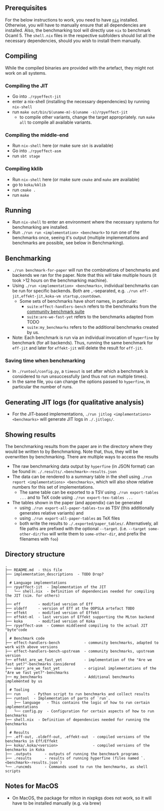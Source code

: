 
## Prerequisites

For the below instructions to work, you need to have [`nix`](https://nixos.org/download/) installed.
Otherwise, you will have to manually ensure that all dependencies are installed.
Also, the benchmarking tool will directly use `nix` to benchmark Ocaml 5.
The `shell.nix` files in the respective subfolders should list all the necessary dependencies,
should you wish to install them manually.

## Compiling

While the compiled binaries are provided with the artefact, they might not work on all systems.

### Compiling the JIT

- Go into `./rpyeffect-jit`
- enter a nix-shell (installing the necessary dependencies) by running `nix-shell`
- run `make out/bin/$(uname-m)-$(uname -s)/rpyeffect-jit`
  - to compile other variants, change the target appropriately. run `make all` to compile all available variants.

### Compiling the middle-end

- Run `nix-shell` here (or make sure `sbt` is available)
- Go into `./rpyeffect-asm`
- run `sbt stage`

### Compiling kklib

- Run `nix-shell` here (or make sure `cmake` and `make` are available)
- go to `koka/kklib`
- run `cmake .`
- run `make`

## Running

- Run `nix-shell` to enter an environment where the necessary systems for benchmarking are installed.
- Run `./run run <implementation> <benchmark>` to run one of the benchmarks once, seeing it's output
  (multiple implementations and benchmarks are possible, see below in Benchmarking).

## Benchmarking

- `./run benchmark-for-paper` will run the combinations of benchmarks and backends we ran for the paper.
  Note that this will take multiple hours (it took >12 hours on the benchmarking machine).
- Using `./run <implementation> <benchmarks>`, individual benchmarks can be run for specific backends.
  Both are `,`-separated, e.g. `./run eff-jit,effekt-jit,koka-vm startup,countdown`.
  - Some sets of benchmarks have short names, in particular:
    - `suite:effect-handlers-bench` refers to the benchmarks from the [community benchmark suite](https://github.com/effect-handlers/effect-handlers-bench)
    - `suite:are-we-fast-yet` refers to the benchmarks adapted from TODO
    - `suite:my_benchmarks` refers to the additional benchmarks created by us.
- Note: Each benchmark is run via an individual invocation of `hyperfine` by benchmark (for all backends).
  Thus, running the same benchmark for `eff-jit` and later for `effekt-jit` will delete the result for `eff-jit`.

### Saving time when benchmarking

- In `./runtool/config.py`, a `timeout` is set after which a benchmark is considered to run unsuccessfully
  (and thus not run multiple times).
- In the same file, you can change the options passed to `hyperfine`, in particular the number of runs.

## Generating JIT logs (for qualitative analysis)
- For the JIT-based implementations, `./run jitlog <implementations> <benchmarks>` will generate
  JIT logs in `./.jitlogs/`.

## Showing results

The benchmarking results from the paper are in the directory where they would be written to by Benchmarking.
Note that, thus, they will be overwritten by benchmarking.
There are multiple ways to access the results

- The raw benchmarking data output by `hyperfine` (in JSON format) can be found in:
  `./.results/.<benchmark>-results.json`
- The data can be rendered to a summary table in the shell using `./run report <implementations> <benchmarks>`,
  which will also show relative numbers for this set of implementations.
  - The same table can be exported to a TSV using `./run export-tables ...` and to TeX code using `./run export-tex-tables ...`
- The tables shown in the paper (and appendix) can be generated
  - using `./run export-all-paper-tables-tsv` as TSV (this additionally generates relative variants) and
  - using `./run export-all-paper-tables` as TeX files
  - both write the results to `./.exported/paper_tables/`.
    Alternatively, all file paths are prefixed with the optional `--target`.
    (i.e. `--target some-other-dir/foo` will write them to `some-other-dir`, and prefix the filenames with `foo`)

## Directory structure
```
.
├── README.md  - this file
├── implementation_descriptions  - TODO Drop?
│
│ # Language implementations
├── rpyeffect-jit  - Implementation of the JIT
│   └── shell.nix  - Definition of dependencies needed for compiling the JIT (sim. for others)
│
├── eff        - modified version of Eff
├── oldeff     - version of Eff at the OOPSLA artefact TODO
├── effekt     - modified version of Effekt
├── effekt-ml  - last version of Effekt supporting the MLton backend
├── koka       - modified version of Koka
├── rpyeffect-asm  - Common middleend compiling to the actual JIT "byte"code
│
│ # Benchmark code
├── effect-handlers-bench           - community benchmarks, adapted to work with above versions
├── effect-handlers-bench-upstream  - community benchmarks, upstream version
├── effekt_are_we_fast_yet          - implementation of the "Are we fast yet?"-benchmarks considered
├── smarr_are_we_fast_yet           - original implementations of the "Are we fast yet?"-benchmarks
├── my_benchmarks                   - Additional benchmarks implemented by us
│
│ # Tooling
├── run      - Python script to run benchmarks and collect results
├── runtool  - Implementation of parts of `run`.
│   ├── language   - This contains the logic of how to run certain implementations
│   └── config.py  - Configuration for certain aspects of how to run benchmarks
├── shell.nix  - Definition of dependencies needed for running the benchmarks
│
│ # Results
├── .eff-out, .oldeff-out, .effekt-out  - compiled versions of the benchmarks in Eff/Effekt
├── koka/.koka/<version>                - compiled versions of the benchmarks in Koka
├── .outputs      - outputs of running the benchmark programs
├── .results      - results of running hyperfine (files named `.<benchmark>-results.json`)
└── .runcmds      - Commands used to run the benchmarks, as shell scripts
```


## Notes for MacOS
- On MacOS, the package for mlton in nixpkgs does not work, so it will have to be installed manually (e.g. via brew)